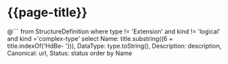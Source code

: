 # {{page-title}}


@```
	from StructureDefinition
	where type != 'Extension' and kind != 'logical' and kind ='complex-type'
	select 
	Name: title.substring((6 + title.indexOf('HdBe- '))), 
	DataType: type.toString(),
	Description: description, 
	Canonical: url,
	Status: status
	order by Name
```